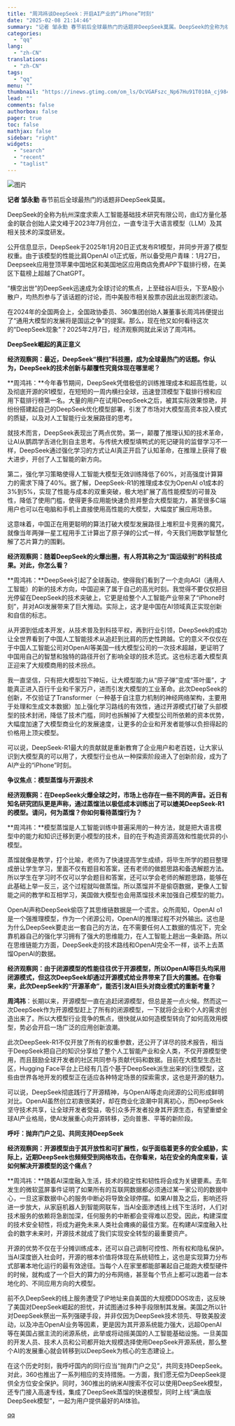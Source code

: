 ```yaml
---
title: "周鸿祎谈DeepSeek：开启AI产业的“iPhone”时刻"
date: "2025-02-08 21:14:46"
summary: "记者 邹永勤 春节前后全球最热门的话题非DeepSeek莫属。DeepSeek的全称为杭州深度求索人..."
categories:
  - "qq"
lang:
  - "zh-CN"
translations:
  - "zh-CN"
tags:
  - "qq"
menu: ""
thumbnail: "https://inews.gtimg.com/om_ls/OcVGAFszc_Np67Hu91T010A_cj9841IWAMb-UR6Gmhvw0AA_640360/0"
lead: ""
comments: false
authorbox: false
pager: true
toc: false
mathjax: false
sidebar: "right"
widgets:
  - "search"
  - "recent"
  - "taglist"
---
```


![图片](https://inews.gtimg.com/om_bt/OcAsiZuHggFqLaNv5t_E3Wvp9PMYumBp5JO--HjN-a4HoAA/1000)

**记者 邹永勤** 春节前后全球最热门的话题非DeepSeek莫属。

DeepSeek的全称为杭州深度求索人工智能基础技术研究有限公司，由幻方量化基金的联合创始人梁文峰于2023年7月创立，一直专注于大语言模型（LLM）及其相关技术的深度研发。

公开信息显示，DeepSeek于2025年1月20日正式发布R1模型，并同步开源了模型权重。由于该模型的性能比肩OpenAI o1正式版，所以备受用户青睐：1月27日，Deepseek应用登顶苹果中国地区和美国地区应用商店免费APP下载排行榜，在美区下载榜上超越了ChatGPT。

“横空出世”的DeepSeek迅速成为全球讨论的焦点，上至硅谷AI巨头，下至A股小散户，均热烈参与了该话题的讨论，而中美股市相关股票亦因此出现剧烈波动。

在2024年的全国两会上，全国政协委员、360集团创始人兼董事长周鸿祎便提出了“通用大模型的发展将是国运之争”的提案。那么，现在他又如何看待这次的“DeepSeek现象”？2025年2月7日，经济观察网就此采访了周鸿祎。

**DeepSeek崛起的真正意义**

**经济观察网：最近，DeepSeek“横扫”科技圈，成为全球最热门的话题。你认为，DeepSeek的技术创新与颠覆性究竟体现在哪里呢？**

**周鸿祎：**今年春节期间，DeepSeek凭借极低的训练推理成本和超高性能，以及彻底开源的R1模型，在短短的一周内横扫全球，迅速登顶模型下载排行榜和应用下载排行榜第一名。大量的用户在试用DeepSeek之后，被其实际效果惊艳，并纷纷搭建起自己的DeepSeek优化模型部署，引发了市场对大模型高资本投入模式的质疑，以及对人工智能行业发展路径的思考。

就技术而言，DeepSeek表现出了两点优势。第一，颠覆了推理认知的技术革命，让AI从鹦鹉学舌进化到自主思考。与传统大模型填鸭式的死记硬背的监督学习不一样，DeepSeek通过强化学习的方式让AI真正开启了认知革命，在推理上获得了极大进步，开创了人工智能的新方向。

第二，强化学习策略使得人工智能大模型无效训练降低了60%，对高强度计算算力的需求下降了40%。据了解，DeepSeek-R1的推理成本仅为OpenAI o1成本的3%到5%，实现了性能与成本的双重突破，极大地扩展了高性能模型的可普及性，降低了使用门槛，使得更多应用能快速负担并整合大模型能力，甚至很多C端用户也可以在电脑和手机上直接使用高性能的大模型，大幅度扩展应用场景。

这意味着，中国正在用更聪明的算法打破大模型发展路径上堆积显卡竞赛的魔咒，就像当年两弹一星工程用手工计算出了原子弹的公式一样，今天我们用数学智慧化解了芯片算力的围剿。

**经济观察网：随着DeepSeek的火爆出圈，有人将其称之为“国运级别”的科技成果。对此，你怎么看？**

**周鸿祎：**DeepSeek引起了全球轰动，使得我们看到了一个走向AGI（通用人工智能）的新的技术方向，中国迎来了属于自己的高光时刻。我觉得不要仅仅把目光停留在DeepSeek的技术突破上，它更是给整个人工智能产业带来了“iPhone时刻”，并对AGI发展带来了巨大推动。实际上，这才是中国在AI领域真正实现创新和自信的标志。

从开源到低成本开发，从技术普及到科技平权，再到行业引领，DeepSeek的成功让全世界看到了中国人工智能技术从追赶到比肩的历史性跨越。它的意义不仅仅在于中国人工智能公司对OpenAI等美国一线大模型公司的一次技术超越，更证明了中国用自己的智慧和独特的路径开创了影响全球的技术范式。这也标志着大模型真正迎来了大规模商用的技术拐点。

我一直坚信，只有把大模型拉下神坛，让大模型能力从“原子弹”变成“茶叶蛋”，才能真正进入百行千业和千家万户，进而引发大模型的工业革命。此次DeepSeek的创新，不仅验证了Transformer（一种基于自注意力机制的神经网络架构，主要用于处理和生成文本数据）加上强化学习路线的有效性，通过开源模式打破了头部模型的技术封闭，降低了技术门槛，同时也拆解掉了大模型公司所依赖的资本优势，大幅度加速了大模型商业化的发展速度，让更多的企业和开发者能够以负担得起的价格用上顶尖模型。

可以说，DeepSeek-R1最大的贡献就是重新教育了企业用户和老百姓，让大家认识到大模型真的可以用了，大模型行业也从一种探索阶段进入了创新阶段，成为了AI产业的“iPhone”时刻。

**争议焦点：模型蒸馏与开源技术**

**经济观察网：在DeepSeek火爆全球之时，市场上也存在一些不同的声音。近日有知名研究团队更是声称，通过蒸馏法以极低成本训练出了可以媲美DeepSeek-R1的模型。请问，何为蒸馏？你如何看待蒸馏行为？**

**周鸿祎：**模型蒸馏是人工智能训练中普遍采用的一种方法，就是把大语言模型中的能力和知识迁移到更小模型的技术，目的在于构造资源高效和性能优异的小模型。

蒸馏就像是教学，打个比喻，老师为了快速提高学生成绩，将毕生所学的题目整理成册让学生学习，里面不仅有题目和答案，还有老师的做题思路和备选解题方法。所以学生在学习时不仅可以学会题目和答案，还可以学会老师的解题思路，能够在此基础上举一反三，这个过程就叫做蒸馏。所以蒸馏并不是偷窃数据，更像人工智能之间的教学和互相学习，美国做大模型也会用蒸馏技术来加强自己模型的能力。

OpenAI声称DeepSeek偷窃了其思维链数据是一个谎言。众所周知，OpenAI o1是一个强推理模型，作为一个闭源公司，OpenAI的推理过程不对外输出。这也是为什么DeepSeek要走出一套自己的方法，在不需要任何人工数据的情况下，完全靠机器自己的强化学习拥有了强大的思维能力，在人工智能上趟出一条新路。所以在思维链能力方面，DeepSeek走的技术路线和OpenAI完全不一样，谈不上去蒸馏OpenAI的数据。

**经济观察网：由于闭源模型的性能往往优于开源模型，所以OpenAI等巨头均采用闭源模式，但这次DeepSeek却通过开源模式给业界带来了巨大的震撼。在你看来，此次DeepSeek的“开源革命”，能否引发AI巨头对商业模式的重新考量？**

**周鸿祎**：长期以来，开源模型一直在追赶闭源模型，但总是差一点火候。然而这一次DeepSeek作为开源模型赶上了所有的闭源模型，一下就将企业和个人的需求创造出来了。所以大模型行业竞争的焦点，很快就从如何造模型转向了如何高效用模型，势必会开启一场广泛的应用创新浪潮。

此次DeepSeek-R1不仅开放了所有的权重参数，还公开了详尽的技术报告，相当于DeepSeek把自己的知识分享给了整个人工智能产业和全人类，不仅开源模型使用，而且鼓励全球开发者的社区共同参与贡献代码和数据。目前在大模型生态社区，Hugging Face平台上已经有几百个基于DeepSeek派生出来的衍生模型，这些由世界各地开发的模型正在适应各种特定场景的探索需求，这也是开源的魅力。

可以说，DeepSeek彻底践行了开源精神，与OpenAI等走向闭源的公司形成鲜明对比。OpenAI虽然创立初衷很美好，却在商业化浪潮中背离初心，而DeepSeek坚守技术共享，让全球开发者受益，吸引众多开发者投身其开源生态，有望重塑全球AI产业格局，使AI发展重心向开源转移，迈向普惠、平等的新阶段。

**呼吁：抛弃门户之见、共同支持DeepSeek**

**经济观察网：开源模型由于其开放性和可扩展性，似乎面临着更多的安全威胁，实际上，近期DeepSeek也频频受到网络攻击。在你看来，站在安全的角度来看，该如何解决开源模型的这个痛点？**

**周鸿祎：**随着AI深度融入生活，技术的稳定性和韧性将会成为关键要素。去年发生的微软蓝屏事件证明了如果所有的互联网数据都必须通过某一家公司的数据中心，一旦这家数据中心的服务中断必将导致全球停摆。如果AI普及之后，影响还将进一步放大，从家庭机器人到智能网联车，当AI全面渗透线上线下生活时，人们对技术服务的依赖将急剧加深，任何服务的中断都会变得难以忍受。因此，构建深度的技术安全韧性，将成为避免未来人类社会瘫痪的最佳方案。在构建AI深度融入社会的数字未来时，开源技术就成了我们实现安全转型的最重要资产。

开源的优势不仅在于分摊训练成本，还可以自己调制可控性、所有权和隐私保护。当AI深度嵌入社会时，开源的根本价值将体现在系统韧性上，这也是实现算力分布式部署本地化运行的最有效途径。当每个人在家里都能部署起自己能跑大模型硬件的时候，就构成了一个巨大的算力的分布网络，甚至每个节点上都可以跑着一台本地化的、不同应用方向的大模型。

前不久DeepSeek的线上服务遭受了IP地址来自美国的大规模DDOS攻击，这反映了美国对DeepSeek崛起的担忧，并试图通过多种手段限制其发展。美国之所以针对DeepSeek祭出一系列强硬手段，并非仅因为DeepSeek技术领先、导致美股波动，以及冲击OpenAI业务等因素，更是因为其开源系统能力强大，远超OpenAI等在美国占据主流的闭源系统，此举或将动摇美国的人工智能基础设施。一旦美国的开发人员、技术人员和公司都开始大规模选择使用DeepSeek开源系统，那么整个AI的发展重心就会转移到以DeepSeek为核心的生态建设上。

在这个历史时刻，我呼吁国内的同行应当“抛弃门户之见”，共同支持DeepSeek。对此，360也推出了一系列相应的支持措施。一方面，我们愿无偿为DeepSeek提供全方位安全保护。同时，360推出的纳米AI搜索不仅可以使用DeepSeek模型，还专门接入高速专线，集成了DeepSeek蒸馏的快速模型，同时上线“满血版DeepSeek模型”，一起为用户提供最好的AI体验。

[qq](https://new.qq.com/rain/a/20250208A08FNH00)
